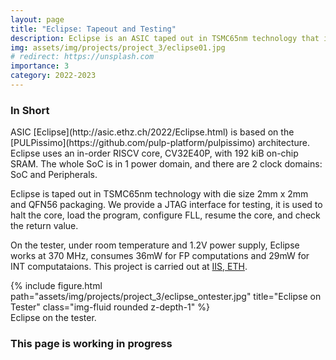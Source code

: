 ```yaml
---
layout: page
title: "Eclipse: Tapeout and Testing"
description: Eclipse is an ASIC taped out in TSMC65nm technology that integrates features such as Stochastic Rounding(SR) extension, an X-interface, and a T-head div/sqrt unit. This project contains system intergration, full ASIC backend process and ASIC testing after the chip came back.
img: assets/img/projects/project_3/eclipse01.jpg
# redirect: https://unsplash.com
importance: 3
category: 2022-2023
---
```


<h3 class="card-title"><span class="font-weight-bold">In Short</span></h3>
ASIC [Eclipse](http://asic.ethz.ch/2022/Eclipse.html) is based on the [PULPissimo](https://github.com/pulp-platform/pulpissimo) architecture. Eclipse uses an in-order RISCV core, CV32E40P, with 192 kiB on-chip SRAM. The whole SoC is in 1 power domain, and there are 2 clock domains: SoC and Peripherals. 

Eclipse is taped out in TSMC65nm technology with die size 2mm x 2mm and QFN56 packaging. We provide a JTAG interface for testing, it is used to halt the core, load the program, configure FLL, resume the core, and check the return value.

On the tester, under room temperature and 1.2V power supply, Eclipse works at 370 MHz, consumes 36mW for FP computations and 29mW for INT computataions. This project is carried out at [IIS, ETH](https://iis.ee.ethz.ch/).

<div class="row">
    <div class="col-sm mt-3 mt-md-0">
        {% include figure.html path="assets/img/projects/project_3/eclipse_ontester.jpg" title="Eclipse on Tester" class="img-fluid rounded z-depth-1" %}
    </div>
</div>
<div class="caption">
    Eclipse on the tester.
</div>

<h3 class="card-title"><span class="font-weight-bold">This page is working in progress</span></h3>

